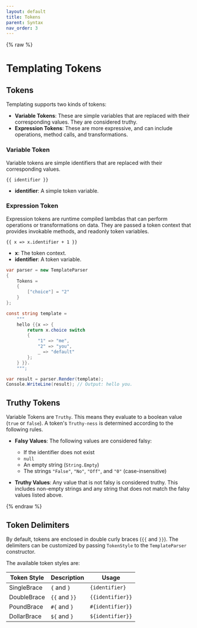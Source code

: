 ```yaml
---
layout: default
title: Tokens
parent: Syntax
nav_order: 3
---
```

{% raw %}
# Templating Tokens

## Tokens

Templating supports two kinds of tokens:

- **Variable Tokens**: These are simple variables that are replaced with their corresponding values. They are considered truthy.
- **Expression Tokens**: These are more expressive, and can include operations, method calls, and transformations.

### Variable Token

Variable tokens are simple identifiers that are replaced with their corresponding values.

`{{ identifier }}`

- **identifier**: A simple token variable.

### Expression Token

Expression tokens are runtime compiled lambdas that can perform operations or transformations on data.
They are passed a token context that provides invokable methods, and readonly token variables.

`{{ x => x.identifier + 1 }}`

- **x**: The token context.
- **identifier**: A token variable.

```csharp
var parser = new TemplateParser
{
    Tokens =
    {
        ["choice"] = "2"
    }
};

const string template =
    """
    hello {{x => {
        return x.choice switch
        {
            "1" => "me",
            "2" => "you",
            _ => "default"
        };
    } }}.
    """;

var result = parser.Render(template);
Console.WriteLine(result); // Output: hello you.
```

## Truthy Tokens

Variable Tokens are `Truthy`. This means they evaluate to a boolean value
(`true` or `false`). A token's `Truthy-ness` is determined according to the following rules. 

- **Falsy Values**: The following values are considered falsy:
   - If the identifier does not exist
   - `null`
   - An empty string (`String.Empty`)
   - The strings `"False"`, `"No"`, `"Off"`, and `"0"` (case-insensitive)

- **Truthy Values**: Any value that is not falsy is considered truthy. This includes non-empty strings 
  and any string that does not match the falsy values listed above.

{% endraw %}

## Token Delimiters

By default, tokens are enclosed in double curly braces (`{{` and `}}`). The delimiters can be customized
by passing `TokenStyle` to the `TemplateParser` constructor.

The available token styles are:

| Token Style | Description    | Usage
| ----------- | -------------- | ----------------
| SingleBrace | `{` and `}`    | `{identifier}`
| DoubleBrace | `{{` and `}}`  | `{{identifier}}`
| PoundBrace  | `#{` and `}`   | `#{identifier}}`
| DollarBrace | `${` and `}`   | `${identifier}}`
